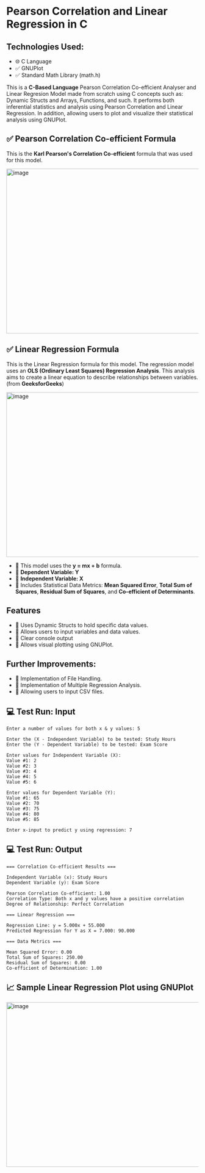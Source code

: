 # Pearson Correlation and Linear Regression in C

## Technologies Used:
- 🌐 C Language
- ✅ GNUPlot
- ✅ Standard Math Library (math.h)

This is a **C-Based Language** Pearson Correlation Co-efficient Analyser and Linear Regresion Model made from scratch using C concepts such as: Dynamic Structs and Arrays, Functions, and such. It performs both inferential statistics and analysis using Pearson Correlation and Linear Regression. In addition, allowing users to plot and visualize their statistical analysis using GNUPlot.

## ✅ Pearson Correlation Co-efficient Formula
This is the **Karl Pearson's Correlation Co-efficient** formula that was used for this model.

<img width="600" height="432" alt="image" src="https://github.com/user-attachments/assets/c42393a2-3821-45cd-aac4-caf9318ea7fb" />

## ✅ Linear Regression Formula
This is the Linear Regression formula for this model. The regression model uses an **OLS (Ordinary Least Squares) Regression Analysis**. This analysis aims to create a linear equation to describe relationships between variables. (from **GeeksforGeeks**)

<img width="600" height="432" alt="image" src="https://github.com/user-attachments/assets/960a4a71-2103-48ec-8c7b-831e4af42282" />


- 📌 This model uses the **y = mx + b** formula.
- 📌 **Dependent Variable: Y**
- 📌 **Independent Variable: X**
- 📌 Includes Statistical Data Metrics: **Mean Squared Error**, **Total Sum of Squares**, **Residual Sum of Squares**, and **Co-efficient of Determinants**.

## Features
- 📌 Uses Dynamic Structs to hold specific data values.
- 📌 Allows users to input variables and data values.
- 📌 Clear console output
- 📌 Allows visual plotting using GNUPlot.

## Further Improvements:
- 📌 Implementation of File Handling.
- 📌 Implementation of Multiple Regression Analysis.
- 📌 Allowing users to input CSV files.

## 💻 Test Run: Input
```text
Enter a number of values for both x & y values: 5

Enter the (X - Independent Variable) to be tested: Study Hours
Enter the (Y - Dependent Variable) to be tested: Exam Score

Enter values for Independent Variable (X):
Value #1: 2
Value #2: 3
Value #3: 4
Value #4: 5
Value #5: 6

Enter values for Dependent Variable (Y):
Value #1: 65
Value #2: 70
Value #3: 75
Value #4: 80
Value #5: 85

Enter x-input to predict y using regression: 7

```
## 💻 Test Run: Output
```text
=== Correlation Co-efficient Results ===

Independent Variable (x): Study Hours
Dependent Variable (y): Exam Score

Pearson Correlation Co-efficient: 1.00
Correlation Type: Both x and y values have a positive correlation
Degree of Relationship: Perfect Correlation

=== Linear Regression ===

Regression Line: y = 5.000x + 55.000
Predicted Regression for Y as X = 7.000: 90.000

=== Data Metrics ===

Mean Squared Error: 0.00
Total Sum of Squares: 250.00
Residual Sum of Squares: 0.00
Co-efficient of Determination: 1.00

```
## 📈 Sample Linear Regression Plot using GNUPlot

<img width="600" height="432" alt="image" src="https://github.com/user-attachments/assets/aa3703cd-0dcf-428e-a348-046151838364" />
